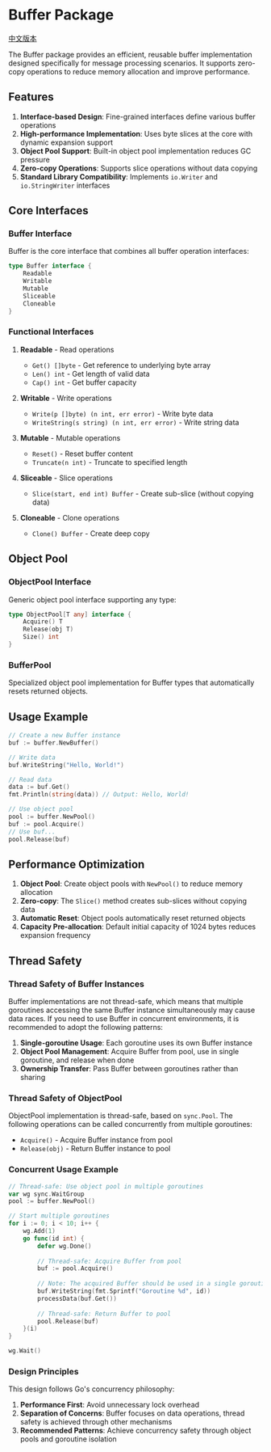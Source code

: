 # Buffer Package

[中文版本](README.md)

The Buffer package provides an efficient, reusable buffer implementation designed specifically for message processing scenarios. It supports zero-copy operations to reduce memory allocation and improve performance.

## Features

1. **Interface-based Design**: Fine-grained interfaces define various buffer operations
2. **High-performance Implementation**: Uses byte slices at the core with dynamic expansion support
3. **Object Pool Support**: Built-in object pool implementation reduces GC pressure
4. **Zero-copy Operations**: Supports slice operations without data copying
5. **Standard Library Compatibility**: Implements `io.Writer` and `io.StringWriter` interfaces

## Core Interfaces

### Buffer Interface
Buffer is the core interface that combines all buffer operation interfaces:

```go
type Buffer interface {
    Readable
    Writable
    Mutable
    Sliceable
    Cloneable
}
```

### Functional Interfaces

1. **Readable** - Read operations
   - `Get() []byte` - Get reference to underlying byte array
   - `Len() int` - Get length of valid data
   - `Cap() int` - Get buffer capacity

2. **Writable** - Write operations
   - `Write(p []byte) (n int, err error)` - Write byte data
   - `WriteString(s string) (n int, err error)` - Write string data

3. **Mutable** - Mutable operations
   - `Reset()` - Reset buffer content
   - `Truncate(n int)` - Truncate to specified length

4. **Sliceable** - Slice operations
   - `Slice(start, end int) Buffer` - Create sub-slice (without copying data)

5. **Cloneable** - Clone operations
   - `Clone() Buffer` - Create deep copy

## Object Pool

### ObjectPool Interface
Generic object pool interface supporting any type:

```go
type ObjectPool[T any] interface {
    Acquire() T
    Release(obj T)
    Size() int
}
```

### BufferPool
Specialized object pool implementation for Buffer types that automatically resets returned objects.

## Usage Example

```go
// Create a new Buffer instance
buf := buffer.NewBuffer()

// Write data
buf.WriteString("Hello, World!")

// Read data
data := buf.Get()
fmt.Println(string(data)) // Output: Hello, World!

// Use object pool
pool := buffer.NewPool()
buf := pool.Acquire()
// Use buf...
pool.Release(buf)
```

## Performance Optimization

1. **Object Pool**: Create object pools with `NewPool()` to reduce memory allocation
2. **Zero-copy**: The `Slice()` method creates sub-slices without copying data
3. **Automatic Reset**: Object pools automatically reset returned objects
4. **Capacity Pre-allocation**: Default initial capacity of 1024 bytes reduces expansion frequency

## Thread Safety

### Thread Safety of Buffer Instances
Buffer implementations are not thread-safe, which means that multiple goroutines accessing the same Buffer instance simultaneously may cause data races. If you need to use Buffer in concurrent environments, it is recommended to adopt the following patterns:

1. **Single-goroutine Usage**: Each goroutine uses its own Buffer instance
2. **Object Pool Management**: Acquire Buffer from pool, use in single goroutine, and release when done
3. **Ownership Transfer**: Pass Buffer between goroutines rather than sharing

### Thread Safety of ObjectPool
ObjectPool implementation is thread-safe, based on `sync.Pool`. The following operations can be called concurrently from multiple goroutines:
- `Acquire()` - Acquire Buffer instance from pool
- `Release(obj)` - Return Buffer instance to pool

### Concurrent Usage Example

```go
// Thread-safe: Use object pool in multiple goroutines
var wg sync.WaitGroup
pool := buffer.NewPool()

// Start multiple goroutines
for i := 0; i < 10; i++ {
    wg.Add(1)
    go func(id int) {
        defer wg.Done()
        
        // Thread-safe: Acquire Buffer from pool
        buf := pool.Acquire()
        
        // Note: The acquired Buffer should be used in a single goroutine
        buf.WriteString(fmt.Sprintf("Goroutine %d", id))
        processData(buf.Get())
        
        // Thread-safe: Return Buffer to pool
        pool.Release(buf)
    }(i)
}

wg.Wait()
```

### Design Principles
This design follows Go's concurrency philosophy:
1. **Performance First**: Avoid unnecessary lock overhead
2. **Separation of Concerns**: Buffer focuses on data operations, thread safety is achieved through other mechanisms
3. **Recommended Patterns**: Achieve concurrency safety through object pools and goroutine isolation